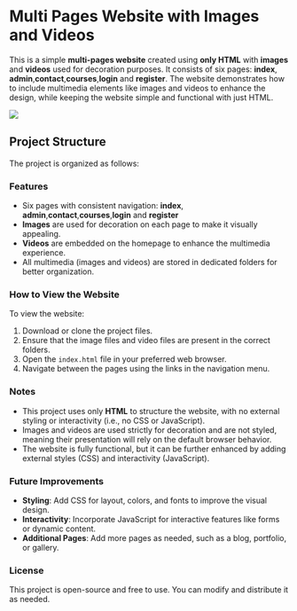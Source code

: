 # Multi Pages Website with Images and Videos

This is a simple **multi-pages website** created using **only HTML** with **images** and **videos** used for decoration purposes. It consists of six pages: **index**, **admin**,**contact**,**courses**,**login** and **register**. The website demonstrates how to include multimedia elements like images and videos to enhance the design, while keeping the website simple and functional with just HTML.

![](./demo_video.gif)


## Project Structure

The project is organized as follows:
### Features

- Six pages with consistent navigation: **index**, **admin**,**contact**,**courses**,**login** and **register**
- **Images** are used for decoration on each page to make it visually appealing.
- **Videos** are embedded on the homepage to enhance the multimedia experience.
- All multimedia (images and videos) are stored in dedicated folders for better organization.

### How to View the Website

To view the website:

1. Download or clone the project files.
2. Ensure that the image files  and video files are present in the correct folders.
3. Open the `index.html` file in your preferred web browser.
4. Navigate between the pages using the links in the navigation menu.

### Notes

- This project uses only **HTML** to structure the website, with no external styling or interactivity (i.e., no CSS or JavaScript).
- Images and videos are used strictly for decoration and are not styled, meaning their presentation will rely on the default browser behavior.
- The website is fully functional, but it can be further enhanced by adding external styles (CSS) and interactivity (JavaScript).

### Future Improvements

- **Styling**: Add CSS for layout, colors, and fonts to improve the visual design.
- **Interactivity**: Incorporate JavaScript for interactive features like forms or dynamic content.
- **Additional Pages**: Add more pages as needed, such as a blog, portfolio, or gallery.

### License

This project is open-source and free to use. You can modify and distribute it as needed.
